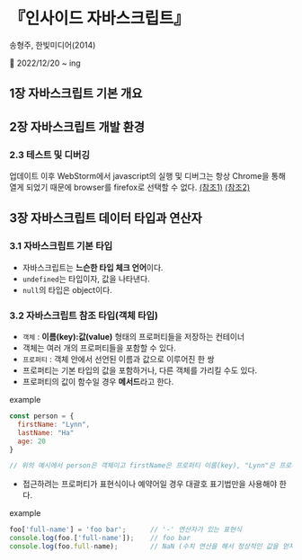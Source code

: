 # 『인사이드 자바스크립트』
송형주, 한빛미디어(2014)   

📝 2022/12/20 ~ ing   

## 1장 자바스크립트 기본 개요   

## 2장 자바스크립트 개발 환경   

### 2.3 테스트 및 디버깅
업데이트 이후 WebStorm에서 javascript의 실행 및 디버그는 항상 Chrome을 통해 열게 되었기 때문에 browser를 firefox로 선택할 수 없다. [(참조1)](https://intellij-support.jetbrains.com/hc/en-us/community/posts/115000493450-How-Do-I-Make-WebStorm-Use-Firefox-Developer-Edition-when-launching-debugger-) [(참조2)](https://www.jetbrains.com/help/webstorm/configuring-javascript-debugger.html)

## 3장 자바스크립트 데이터 타입과 연산자

### 3.1 자바스크립트 기본 타입
* 자바스크립트는 **느슨한 타입 체크 언어**이다.  
* `undefined`는 타입이자, 값을 나타낸다.
* `null`의 타입은 object이다.

### 3.2 자바스크립트 참조 타입(객체 타입)
* `객체` : **이름(key):값(value)** 형태의 프로퍼티들을 저장하는 컨테이너
* 객체는 여러 개의 프로퍼티들을 포함할 수 있다.
* `프로퍼티` : 객체 안에서 선언된 이름과 값으로 이루어진 한 쌍
* 프로퍼티는 기본 타입의 값을 포함하거나, 다른 객체를 가리킬 수도 있다.
* 프로퍼티의 값이 함수일 경우 **메서드**라고 한다.

example
```javascript
const person = {
  firstName: "Lynn",
  lastName: "Ha"
  age: 20
}

// 위의 예시에서 person은 객체이고 firstName은 프로퍼티 이름(key), "Lynn"은 프로퍼티 값(value)이다.
```  
  
* 접근하려는 프로퍼티가 표현식이나 예약어일 경우 대괄호 표기법만을 사용해야 한다.  
    
example
```javascript
foo['full-name'] = 'foo bar';      // '-' 연산자가 있는 표현식
console.log(foo.['full-name']);    // foo bar
console.log(foo.full-name);        // NaN (수치 연산을 해서 정상적인 값을 얻지 못할 때 출력되는 값)
```

